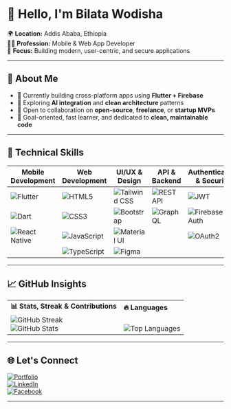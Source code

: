 # 👋 Hello, I'm Bilata Wodisha

🌍 **Location:** Addis Ababa, Ethiopia  
👨‍💻 **Profession:** Mobile & Web App Developer  
🎯 **Focus:** Building modern, user-centric, and secure applications

---

## 🧠 About Me

- 🔭 Currently building cross-platform apps using **Flutter + Firebase**
- 🌱 Exploring **AI integration** and **clean architecture** patterns
- 🤝 Open to collaboration on **open-source**, **freelance**, or **startup MVPs**
- 🚀 Goal-oriented, fast learner, and dedicated to **clean, maintainable code**

---

## 🚀 Technical Skills

| Mobile Development | Web Development | UI/UX & Design | API & Backend | Authentication & Security | Cross-Platform | Version Control |
|--------------------|------------------|----------------|----------------|----------------------------|----------------|------------------|
| ![Flutter](https://img.shields.io/badge/Flutter-02569B?style=for-the-badge&logo=flutter&logoColor=white) | ![HTML5](https://img.shields.io/badge/HTML5-E34F26?style=for-the-badge&logo=html5&logoColor=white) | ![Tailwind CSS](https://img.shields.io/badge/TailwindCSS-38B2AC?style=for-the-badge&logo=tailwind-css&logoColor=white) | ![REST API](https://img.shields.io/badge/RESTful_API-FF6F61?style=for-the-badge&logo=api&logoColor=white) | ![JWT](https://img.shields.io/badge/JWT-000000?style=for-the-badge&logo=jsonwebtokens&logoColor=white) | ![Flutter Web](https://img.shields.io/badge/Flutter_Web-02569B?style=for-the-badge&logo=flutter&logoColor=white) | ![Git](https://img.shields.io/badge/Git-F05032?style=for-the-badge&logo=git&logoColor=white) |
| ![Dart](https://img.shields.io/badge/Dart-0175C2?style=for-the-badge&logo=dart&logoColor=white) | ![CSS3](https://img.shields.io/badge/CSS3-1572B6?style=for-the-badge&logo=css3&logoColor=white) | ![Bootstrap](https://img.shields.io/badge/Bootstrap-563D7C?style=for-the-badge&logo=bootstrap&logoColor=white) | ![GraphQL](https://img.shields.io/badge/GraphQL-E10098?style=for-the-badge&logo=graphql&logoColor=white) | ![Firebase Auth](https://img.shields.io/badge/Firebase_Auth-FFCA28?style=for-the-badge&logo=firebase&logoColor=white) | ![PWA](https://img.shields.io/badge/PWA-5A0FC8?style=for-the-badge&logo=pwa&logoColor=white) | ![GitHub](https://img.shields.io/badge/GitHub-181717?style=for-the-badge&logo=github&logoColor=white) |
| ![React Native](https://img.shields.io/badge/React_Native-61DAFB?style=for-the-badge&logo=react&logoColor=black) | ![JavaScript](https://img.shields.io/badge/JavaScript-F7DF1E?style=for-the-badge&logo=javascript&logoColor=black) | ![Material UI](https://img.shields.io/badge/Material--UI-0081CB?style=for-the-badge&logo=mui&logoColor=white) |  | ![OAuth2](https://img.shields.io/badge/OAuth2-2867B2?style=for-the-badge&logo=auth0&logoColor=white) | ![Electron](https://img.shields.io/badge/Electron-47848F?style=for-the-badge&logo=electron&logoColor=white) |  |
|  | ![TypeScript](https://img.shields.io/badge/TypeScript-3178C6?style=for-the-badge&logo=typescript&logoColor=white) | ![Figma](https://img.shields.io/badge/Figma-F24E1E?style=for-the-badge&logo=figma&logoColor=white) |  |  |  |  |

---

## 📈 GitHub Insights

<div align="center">

<table>
  <tr>
    <td><strong>📊 Stats, Streak & Contributions</strong></td>
    <td><strong>🔥 Languages</strong </td>
  </tr>
  <tr>
    <td>
      <img src="https://github-readme-streak-stats.herokuapp.com/?user=billataWo&theme=radical" alt="GitHub Streak" /> <br>
 <img src="https://github-readme-stats.vercel.app/api?username=billataWo&show_icons=true&theme=radical" alt="GitHub Stats" />
    </td>
    <td>
      <br>
      <img src="https://github-readme-stats.vercel.app/api/top-langs/?username=billataWo&layout=compact&theme=radical" alt="Top Languages" />
    </td>
  </tr>
</table>

</div>


---

## 🌐 Let's Connect

[![Portfolio](https://img.shields.io/badge/Portfolio-bilatawodisha.vercel.app-blueviolet?style=flat-square&logo=vercel&logoColor=white)](http://bilatawodisha.vercel.app)  
[![LinkedIn](https://img.shields.io/badge/LinkedIn-blue?logo=linkedin&style=flat-square)](https://www.linkedin.com/in/bilata-wodisha-3b5a37143)  
[![Facebook](https://img.shields.io/badge/Facebook-1877F2?logo=facebook&style=flat-square&logoColor=white)](https://facebook.com)

---

<!--
Thanks for visiting my profile! Feel free to check out my work, star a repo, or connect with me for collaboration.
This README.md is auto-updated with GitHub stats and activity.
-->

